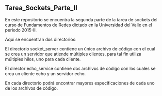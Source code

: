 ## Tarea_Sockets_Parte_II
En este repositorio se encuentra la segunda parte de la tarea de sockets del curso de Fundamentos de Redes dictado en la Universidad del Valle en el periodo 2015-II.

Aquí se encuentran dos directorios:

El directorio socket_server contiene un único archivo de código con el cual se crea un servidor que atiende múltiples clientes, para tal fin utiliza múltiples hilos, uno para cada cliente.

El director echo_service contiene dos archivos de código con los cuales se crea un cliente echo y un servidor echo.

En cada directorio podrá encontrar mayores especificaciones de cada uno de los archivos de código.

